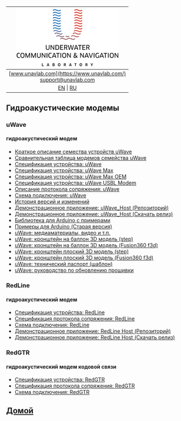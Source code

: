 
| ![logo](/documentation/sm_logo.png) |
| :---: |
| [www.unavlab.com](https://www.unavlab.com/) <br/> [support@unavlab.com](mailto:support@unavlab.com) |
| [EN](underwater_acoustic_modems_en.md) \| [RU](underwater_acoustic_modems_ru.md) |

## Гидроакустические модемы
### uWave
#### гидроакустический модем
* [Краткое описание семества устройств uWave](/documentation/RU/uWAVE/uWAVE_Family_ru.md)
* [Сравнительная таблица модемов семейства uWave](/documentation/RU/uWAVE/uWAVE_Modems_comparison_ru.md)
* [Спецификация устройства: uWave](/documentation/RU/uWAVE/uWAVE_Specification_ru.md)
* [Спецификация устройства: uWave Max](/documentation/RU/uWAVE/uWAVE_Max_Specification_ru.md)
* [Спецификация устройства: uWave Max OEM](/documentation/RU/uWAVE/uWAVE_Max_OEM_Specification_ru.md)
* [Спецификация устройства: uWave USBL Modem](/documentation/RU/uWAVE/uWAVE_USBL_Modem_Specification_ru.md)
* [Описание протокола сопряжения: uWave](/documentation/RU/uWAVE/uWAVE_Protocol_Specification_ru.md)
* [Схема подключения: uWave](/documentation/RU/uWAVE/uWAVE_wiring_diagram_ru.md)
* [История версий и изменений](/documentation/RU/uWAVE/uWAVE_version_history_ru.md)
* [Демонстрационное приложение: uWave_Host (Репозиторий)](https://github.com/ucnl/uWAVE_Host)
* [Демонстрационное приложение: uWave_Host (Скачать релиз)](https://github.com/ucnl/uWAVE_Host/releases/download/1.0/uWAVE_Host.zip)
* [Библиотека для Arduino с примерами](https://github.com/ucnl/uWAVE_ALib)
* [Примеры для Arduino (Старая версия)](https://github.com/ucnl/uWAVE_Arduino)
* [uWave: медиаматериалы, видео и т.п.](/documentation/RU/uWAVE/media)
* [uWave: кронштейн на баллон 3D модель (step)](/documentation/uWAVE_holder_tank.step)
* [uWave: кронштейн на баллон 3D модель (Fusion360 f3d)](/documentation/uWAVE_holder_tank.f3d)
* [uWave: кронштейн плоский 3D модель (step)](/documentation/uWAVE_holder_flat.step)
* [uWave: кронштейн плоский 3D модель (Fusion360 f3d)](/documentation/uWAVE_holder_flat.f3d)
* [uWave: технический паспорт (шаблон)](/documentation/RU/uWAVE/uWave_technical_passport_ru.md)
* [uWave: руководство по обновлению прошивки](/documentation/RU/uWAVE/uWAVE_FW_Updating_ru.md)

### RedLine
#### гидроакустический модем
* [Спецификация устройства: RedLine](/documentation/RU/RedLINE/RedLine_Specification_ru.md)
* [Спецификация протокола сопряжения: RedLine](/documentation/RU/RedLINE/RedLINE_Protocol_Specifications_ru.md)
* [Схема подключения: RedLine](/documentation/RU/RedLINE/RedLINE_wiring_diagram_ru.md)
* [Демонстрационное приложение: RedLine Host (Репозиторий)](https://github.com/ucnl/RedLINE_Host)
* [Демонстрационное приложение: RedLine Host (Скачать релиз)](https://github.com/ucnl/RedLINE_Host/releases/download/1.0/RedLINE_Host.zip)

### RedGTR
#### гидроакустический модем кодовой связи
* [Спецификация устройства: RedGTR](/documentation/RU/RedGTR/RedGTR_Specifications_ru.md)
* [Спецификация протокола сопряжения: RedGTR](/documentation/RU/RedGTR/RedGTR_Protocol_Specifications_ru.md)
* [Схема подключения: RedGTR](/documentation/redgtr_drawings_ru.png)

## [Домой](README_RU.md)
